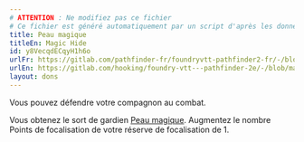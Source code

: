 ```yaml
---
# ATTENTION : Ne modifiez pas ce fichier
# Ce fichier est généré automatiquement par un script d'après les données du module Foundry VTT officiel et de sa traduction
title: Peau magique
titleEn: Magic Hide
id: y8VecqdECqyH1h6o
urlFr: https://gitlab.com/pathfinder-fr/foundryvtt-pathfinder2-fr/-/blob/master/data/feats/y8VecqdECqyH1h6o.htm
urlEn: https://gitlab.com/hooking/foundry-vtt---pathfinder-2e/-/blob/master/packs/data/feats.db/magic-hide.json
layout: dons
---
```

Vous pouvez défendre votre compagnon au combat.

Vous obtenez le sort de gardien [Peau magique](../sorts/peau-magique.html). Augmentez le nombre Points de focalisation de votre réserve de focalisation de 1.
